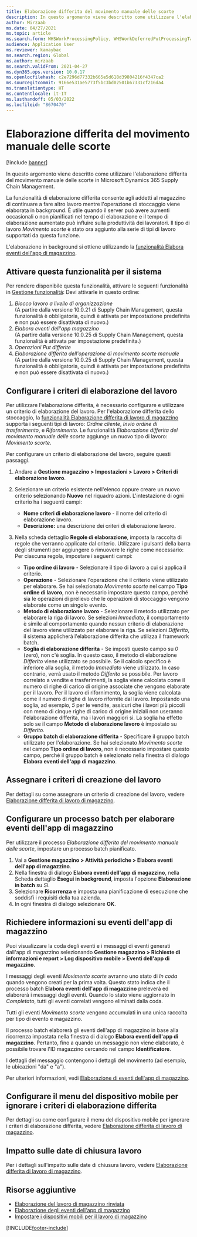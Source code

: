 ```yaml
---
title: Elaborazione differita del movimento manuale delle scorte
description: In questo argomento viene descritto come utilizzare l'elaborazione differita del movimento manuale delle scorte in Microsoft Dynamics 365 Supply Chain Management.
author: Mirzaab
ms.date: 04/27/2021
ms.topic: article
ms.search.form: WHSWorkProcessingPolicy, WHSWorkDeferredPutProcessingTask
audience: Application User
ms.reviewer: kamaybac
ms.search.region: Global
ms.author: mirzaab
ms.search.validFrom: 2021-04-27
ms.dyn365.ops.version: 10.0.17
ms.openlocfilehash: c2e7296d77332b665e5d618d39804216f4347ca2
ms.sourcegitcommit: 9166e531ae5773f5bc3bd02501b67331cf216da4
ms.translationtype: HT
ms.contentlocale: it-IT
ms.lasthandoff: 05/03/2022
ms.locfileid: "8670470"
---
```

# <a name="deferred-processing-of-manual-inventory-movement"></a>Elaborazione differita del movimento manuale delle scorte

[!include [banner](../includes/banner.md)]

In questo argomento viene descritto come utilizzare l'elaborazione differita del movimento manuale delle scorte in Microsoft Dynamics 365 Supply Chain Management.

La funzionalità di elaborazione differita consente agli addetti al magazzino di continuare a fare altro lavoro mentre l'operazione di stoccaggio viene elaborata in background. È utile quando il server può avere aumenti occasionali o non pianificati nel tempo di elaborazione e il tempo di elaborazione aumentato può influire sulla produttività dei lavoratori. Il tipo di lavoro *Movimento scorte* è stato ora aggiunto alla serie di tipi di lavoro supportati da questa funzione.

L'elaborazione in background si ottiene utilizzando la [funzionalità Elabora eventi dell'app di magazzino](warehouse-app-events.md).

## <a name="turn-on-this-feature-for-your-system"></a>Attivare questa funzionalità per il sistema

Per rendere disponibile questa funzionalità, attivare le seguenti funzionalità in [Gestione funzionalità](../../fin-ops-core/fin-ops/get-started/feature-management/feature-management-overview.md): Devi attivarle in questo ordine:

1. *Blocco lavoro a livello di organizzazione*<br>(A partire dalla versione 10.0.21 di Supply Chain Management, questa funzionalità è obbligatoria, quindi è attivata per impostazione predefinita e non può essere disattivata di nuovo.)
1. *Elabora eventi dell'app magazzino*<br>(A partire dalla versione 10.0.25 di Supply Chain Management, questa funzionalità è attivata per impostazione predefinita.)
1. *Operazioni Put differite*
1. *Elaborazione differita dell'operazione di movimento scorte manuale*<br>(A partire dalla versione 10.0.25 di Supply Chain Management, questa funzionalità è obbligatoria, quindi è attivata per impostazione predefinita e non può essere disattivata di nuovo.)

## <a name="configure-the-work-processing-policies"></a>Configurare i criteri di elaborazione del lavoro

Per utilizzare l'elaborazione differita, è necessario configurare e utilizzare un criterio di elaborazione del  lavoro. Per l'elaborazione differita dello stoccaggio, la [funzionalità Elaborazione differita di lavoro di magazzino](deferred-put.md) supporta i seguenti tipi di lavoro: *Ordine cliente*, *Invio ordine di trasferimento*, e *Rifornimento*. Le funzionalità *Elaborazione differita del movimento manuale delle scorte* aggiunge un nuovo tipo di lavoro: *Movimento scorte*.

Per configurare un criterio di elaborazione del lavoro, seguire questi passaggi.

1. Andare a **Gestione magazzino \> Impostazioni \> Lavoro \> Criteri di elaborazione lavoro**.
1. Selezionare un criterio esistente nell'elenco oppure creare un nuovo criterio selezionando **Nuovo** nel riquadro azioni. L'intestazione di ogni criterio ha i seguenti campi:

    - **Nome criteri di elaborazione lavoro** - il nome del criterio di elaborazione lavoro.
    - **Descrizione:** una descrizione dei criteri di elaborazione lavoro.

1. Nella scheda dettaglio **Regole di elaborazione**, imposta la raccolta di regole che verranno applicate dal criterio. Utilizzare i pulsanti della barra degli strumenti per aggiungere o rimuovere le righe come necessario: Per ciascuna regola, impostare i seguenti campi:

    - **Tipo ordine di lavoro** - Selezionare il tipo di lavoro a cui si applica il criterio.
    - **Operazione** - Selezionare l'operazione che il criterio viene utilizzato per elaborare. Se hai selezionato *Movimento scorte* nel campo **Tipo ordine di lavoro**, non è necessario impostare questo campo, perché sia le operazioni di prelievo che le operazioni di stoccaggio vengono elaborate come un singolo evento.
    - **Metodo di elaborazione lavoro** - Selezionare il metodo utilizzato per elaborare la riga di lavoro. Se selezioni *Immediato*, il comportamento è simile al comportamento quando nessun criterio di elaborazione del lavoro viene utilizzato per elaborare la riga. Se selezioni *Differito*, il sistema applicherà l'elaborazione differita che utilizza il framework batch.
    - **Soglia di elaborazione differita** - Se imposti questo campo su *0* (zero), non c'è soglia. In questo caso, il metodo di elaborazione *Differito* viene utilizzato se possibile. Se il calcolo specifico è inferiore alla soglia, il metodo *Immediato* viene utilizzato. In caso contrario, verrà usato il metodo *Differito* se possibile. Per lavoro correlato a vendite e trasferimenti, la soglia viene calcolata come il numero di righe di carico di origine associate che vengono elaborate per il lavoro. Per il lavoro di rifornimento, la soglia viene calcolata come il numero di righe di lavoro rifornite dal lavoro. Impostando una soglia, ad esempio, *5* per le vendite, assicuri che i lavori più piccoli con meno di cinque righe di carico di origine iniziali non useranno l'elaborazione differita, ma i lavori maggiori sì. La soglia ha effetto solo se il campo **Metodo di elaborazione lavoro** è impostato su *Differito*.
    - **Gruppo batch di elaborazione differita** - Specificare il gruppo batch utilizzato per l'elaborazione. Se hai selezionato *Movimento scorte* nel campo **Tipo ordine di lavoro**, non è necessario impostare questo campo, perché il gruppo batch è selezionato nella finestra di dialogo **Elabora eventi dell'app di magazzino**.

## <a name="assign-the-work-creation-policy"></a>Assegnare i criteri di creazione del lavoro

Per dettagli su come assegnare un criterio di creazione del lavoro, vedere [Elaborazione differita di lavoro di magazzino](deferred-put.md).

## <a name="set-up-a-batch-job-to-process-warehouse-app-events"></a>Configurare un processo batch per elaborare eventi dell'app di magazzino

Per utilizzare il processo *Elaborazione differita del movimento manuale delle scorte*, impostare un processo batch pianificato.

1. Vai a **Gestione magazzino \> Attività periodiche \> Elabora eventi dell'app di magazzino**.
1. Nella finestra di dialogo **Elabora eventi dell'app di magazzino**, nella Scheda dettaglio **Esegui in background**, imposta l'opzione **Elaborazione in batch** su *Sì*.
1. Selezionare **Ricorrenza** e imposta una pianificazione di esecuzione che soddisfi i requisiti della tua azienda.
1. In ogni finestra di dialogo selezionare **OK**.

## <a name="inquire-about-the-warehouse-app-events"></a>Richiedere informazioni su eventi dell'app di magazzino

Puoi visualizzare la coda degli eventi e i messaggi di eventi generati dall'app di magazzino selezionando **Gestione magazzino \> Richieste di informazioni e report \> Log dispositivo mobile \> Eventi dell'app di magazzino**.

I messaggi degli eventi *Movimento scorte* avranno uno stato di *In coda* quando vengono creati per la prima volta. Questo stato indica che il processo batch **Elabora eventi dell'app di magazzino** preleverà ed elaborerà i messaggi degli eventi. Quando lo stato viene aggiornato in *Completato*, tutti gli eventi correlati vengono eliminati dalla coda.

Tutti gli eventi *Movimento scorte* vengono accumulati in una unica raccolta per tipo di evento e magazzino.

Il processo batch elaborerà gli eventi dell'app di magazzino in base alla ricorrenza impostata nella finestra di dialogo **Elabora eventi dell'app di magazzino**. Pertanto, fino a quando un messaggio non viene elaborato, è possibile trovare l'ID magazzino cercando nel campo **Identificatore**.

I dettagli del messaggio contengono i dettagli del movimento (ad esempio, le ubicazioni "da" e "a").

Per ulteriori informazioni, vedi [Elaborazione di eventi dell'app di magazzino](warehouse-app-events.md).

## <a name="configure-the-mobile-device-menu-to-skip-the-deferred-processing-policy"></a>Configurare il menu del dispositivo mobile per ignorare i criteri di elaborazione differita

Per dettagli su come configurare il menu del dispositivo mobile per ignorare i criteri di elaborazione differita, vedere [Elaborazione differita di lavoro di magazzino](deferred-put.md).

## <a name="impact-on-closed-work-dates"></a>Impatto sulle date di chiusura lavoro

Per i dettagli sull'impatto sulle date di chiusura lavoro, vedere [Elaborazione differita di lavoro di magazzino](deferred-put.md).

## <a name="additional-resources"></a>Risorse aggiuntive

- [Elaborazione del lavoro di magazzino rinviata](deferred-put.md)
- [Elaborazione degli eventi dell'app di magazzino](warehouse-app-events.md)
- [Impostare i dispositivi mobili per il lavoro di magazzino](configure-mobile-devices-warehouse.md)

[!INCLUDE[footer-include](../../includes/footer-banner.md)]
